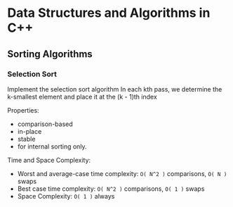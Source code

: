 
# Data Structures and Algorithms in C++


## Sorting Algorithms

### Selection Sort

Implement the selection sort algorithm
In each kth pass, we determine the k-smallest element and place it at the (k - 1)th index

Properties:
- comparison-based
- in-place
- stable
- for internal sorting only.

Time and Space Complexity:
- Worst and average-case time complexity: `O( N^2 )` comparisons, `O( N )` swaps
- Best case time complexity: `O( N^2 )` comparisons, `O( 1 )` swaps
- Space Complexity: `O( 1 )` always